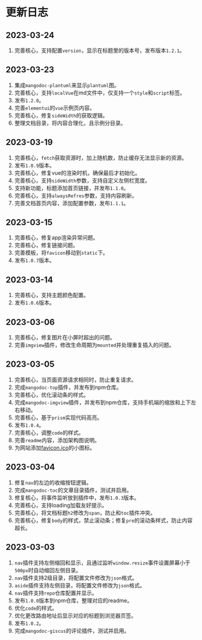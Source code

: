 # 更新日志

## 2023-03-24
1. 完善核心，支持配置`version`，显示在标题里的版本号，发布版本`1.2.1`。

## 2023-03-23
1. 集成`mangodoc-plantuml`来显示`plantuml`图。
2. 完善核心，支持`localVue`在md文件中，仅支持一个`style`和`script`标签。
3. 发布`1.2.0`。
4. 完善`elementui`的`vue`示例页内容。
5. 完善核心，修复`sideWidth`的获取逻辑。
6. 整理文档目录，将内容合理化，且示例分目录。

## 2023-03-19
1. 完善核心，`fetch`获取资源时，加上随机数，防止缓存无法显示新的资源。
2. 发布`1.0.9`版本。
3. 完善核心，修复vue的渲染时机，确保最后才初始化。
4. 完善核心，支持`sideWidth`参数，支持自定义左侧栏宽度。
5. 支持新功能，标题添加首页链接，并发布`1.1.0`。
6. 完善核心，支持`alwaysRefres`参数，支持内容刷新。
7. 完善文档首页内容，添加配置参数，发布`1.1.1`。

## 2023-03-15
1. 完善核心，修复app渲染异常问题。
2. 完善核心，修复链接问题。
3. 完善模板，将`favicon`移动到`static`下。
4. 发布`1.0.7`版本。

## 2023-03-14
1. 完善核心，支持主题颜色配置。
2. 发布`1.0.6`版本。

## 2023-03-06
1. 完善核心，修复图片在小屏时超出的问题。
2. 完善`imgview`插件，修改生命周期为`mounted`并处理重复插入的问题。

## 2023-03-05
1. 完善核心，当页面资源请求相同时，防止重复请求。
2. 完成`mangodoc-top`插件，并发布到npm仓库。
3. 完善核心，优化滚动条的样式。
4. 完成`mangodoc-imgview`插件，并发布到npm仓库，支持手机端的缩放和上下左右移动。
5. 完善核心，基于`prism`实现代码高亮。
6. 发布`1.0.4`。
7. 完善核心，调整`code`的样式。
8. 完善`readme`内容，添加架构图说明。
9. 为网站添加[favicon.ico](https://favicon.io/)的小图标。


## 2023-03-04
1. 修复`nav`的左边的收缩按钮逻辑。
2. 完成`mangodoc-toc`的文章目录插件，测试并启用。
3. 修复核心，将事件监听放到插件中，发布`1.0.3`版本。
4. 完善核心，支持loading加载友好提示。
5. 完善核心，将文档标题`h2`修改为`span`，防止和`toc`插件冲突。
6. 完善核心，修复`body`的样式，禁止滚动条；修复`pre`的滚动条样式，防止内容超长。

## 2023-03-03
1. `nav`插件支持左侧缩回和显示，且通过监听`window.resize`事件设置屏幕小于`500px`时自动缩回左侧目录。
2. `nav`插件支持2级目录，将配置文件修改为`json`格式。
3. `aside`插件支持左侧目录，将配置文件修改为`json`格式。
4. `nav`插件支持`repo`仓库配置并显示。
5. 发布`1.0.0`版本到npm仓库，整理对应的readme。
6. 优化`code`的样式。
7. 优化更改路由地址后显示对应的标题到浏览器页签。
8. 发布`1.0.2`。
9. 完成`mangodoc-giscus`的评论插件，测试并启用。